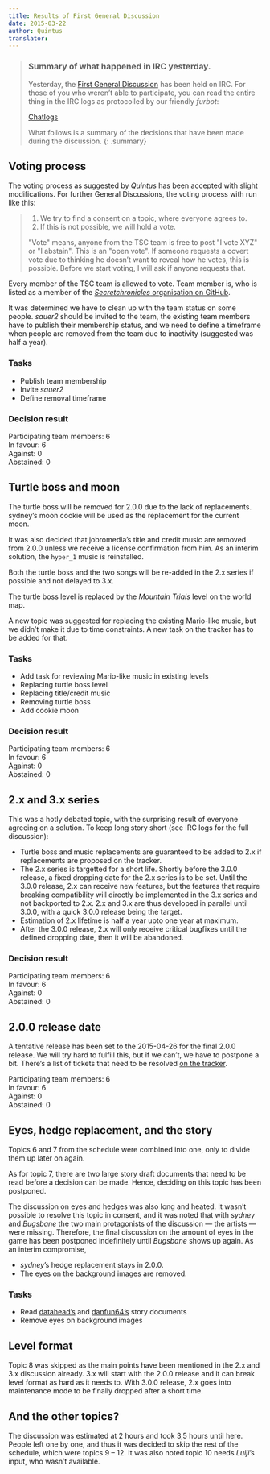 ```yaml
---
title: Results of First General Discussion
date: 2015-03-22
author: Quintus
translator:
---
```



> ### Summary of what happened in IRC yesterday.
>
> Yesterday, the [First General Discussion][1] has been held on IRC. For
> those of you who weren’t able to participate, you can read the entire
> thing in the IRC logs as protocolled by our friendly _furbot_:
>
> [Chatlogs][6]
>
> What follows is a summary of the decisions that have been made during
> the discussion.
{: .summary}

Voting process
--------------

The voting process as suggested by _Quintus_ has been accepted with
slight modifications. For further General Discussions, the voting
process with run like this:

> 1. We try to find a consent on a topic, where everyone agrees to.
> 2. If this is not possible, we will hold a vote.
>
> "Vote" means, anyone from the TSC team is free to post "I vote XYZ"
> or "I abstain".
> This is an "open vote".
> If someone requests a covert vote due to thinking he doesn’t want to
> reveal how he votes, this is possible.
> Before we start voting, I will ask if anyone requests that.

Every member of the TSC team is allowed to vote. Team member is, who
is listed as a member of the [_Secretchronicles_ organisation on
GitHub][2].

It was determined we have to clean up with the team status on some
people. _sauer2_ should be invited to the team, the existing team
members have to publish their membership status, and we need to define
a timeframe when people are removed from the team due to inactivity
(suggested was half a year).

### Tasks ###

* Publish team membership
* Invite _sauer2_
* Define removal timeframe

### Decision result ###

Participating team members: 6<br/>
In favour: 6<br/>
Against: 0<br/>
Abstained: 0

Turtle boss and moon
--------------------

The turtle boss will be removed for 2.0.0 due to the lack of
replacements. sydney’s moon cookie will be used as the replacement for
the current moon.

It was also decided that jobromedia’s title and credit music are
removed from 2.0.0 unless we receive a license confirmation from
him. As an interim solution, the `hyper_1` music is reinstalled.

Both the turtle boss and the two songs will be re-added in the 2.x
series if possible and not delayed to 3.x.

The turtle boss level is replaced by the _Mountain Trials_ level on
the world map.

A new topic was suggested for replacing the existing Mario-like music,
but we didn’t make it due to time constraints. A new task on the
tracker has to be added for that.

### Tasks ###

* Add task for reviewing Mario-like music in existing levels
* Replacing turtle boss level
* Replacing title/credit music
* Removing turtle boss
* Add cookie moon

### Decision result ###

Participating team members: 6<br/>
In favour: 6<br/>
Against: 0<br/>
Abstained: 0

2.x and 3.x series
------------------

This was a hotly debated topic, with the surprising result of everyone
agreeing on a solution. To keep long story short (see IRC logs for the
full discussion):

* Turtle boss and music replacements are guaranteed to be added to 2.x
  if replacements are proposed on the tracker.
* The 2.x series is targetted for a short life. Shortly before the 3.0.0
  release, a fixed dropping date for the 2.x series is to be
  set. Until the 3.0.0 release, 2.x can receive new features, but the
  features that require breaking compatibility will directly be
  implemented in the 3.x series and not backported to 2.x. 2.x and 3.x
  are thus developed in parallel until 3.0.0, with a quick 3.0.0
  release being the target.
* Estimation of 2.x lifetime is half a year upto one year at maximum.
* After the 3.0.0 release, 2.x will only receive critical bugfixes
  until the defined dropping date, then it will be abandoned.

### Decision result ###

Participating team members: 6<br/>
In favour: 6<br/>
Against: 0<br/>
Abstained: 0

2.0.0 release date
------------------

A tentative release has been set to the 2015-04-26 for the final 2.0.0
release. We will try hard to fulfill this, but if we can’t, we have to
postpone a bit. There’s a list of tickets that need to be resolved [on
the tracker][3].

Participating team members: 6<br/>
In favour: 6<br/>
Against: 0<br/>
Abstained: 0

Eyes, hedge replacement, and the story
--------------------------------------

Topics 6 and 7 from the schedule were combined into one, only to
divide them up later on again.

As for topic 7, there are two large story draft documents that need to
be read before a decision can be made. Hence, deciding on this topic
has been postponed.

The discussion on eyes and hedges was also long and heated. It wasn’t
possible to resolve this topic in consent, and it was noted that with
_sydney_ and _Bugsbane_ the two main protagonists of the discussion —
the artists — were missing. Therefore, the final discussion on the
amount of eyes in the game has been postponed indefinitely until
_Bugsbane_ shows up again. As an interim compromise,

* _sydney_’s hedge replacement stays in 2.0.0.
* The eyes on the background images are removed.

### Tasks

* Read [datahead’s][4] and [danfun64’s][5] story documents
* Remove eyes on background images

Level format
------------

Topic 8 was skipped as the main points have been mentioned in the 2.x
and 3.x discussion already. 3.x will start with the 2.0.0 release and
it can break level format as hard as it needs to. With 3.0.0 release,
2.x goes into maintenance mode to be finally dropped after a short
time.

And the other topics?
---------------------

The discussion was estimated at 2 hours and took 3,5 hours until
here. People left one by one, and thus it was decided to skip the rest
of the schedule, which were topics 9 – 12. It was also noted topic 10
needs _Luiji_’s input, who wasn’t available.

[1]: /en/news/2015/03/12/first-general-discussion/
[2]: https://github.com/orgs/Secretchronicles/people
[3]: https://github.com/Secretchronicles/TSC/issues?q=is%3Aopen+is%3Aissue+milestone%3A%22Version+2.0.0%22
[4]: http://wiki.secretchronicles.de/Story%20Development%20Document%20-%20Version%202
[5]: http://www.mediafire.com/view/igovgwcf4pizc8b/TSC-DF64.odt
[6]: http://chatlogs.secretchronicles.de/htmllogs/2015-03-21.log.html#msg-2015-03-21T20:00:52+00:00
